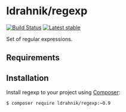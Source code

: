 ldrahnik/regexp
======

[![Build Status](https://travis-ci.org/ldrahnik/regexp.svg)](https://travis-ci.org/ldrahnik/regexp)
[![Latest stable](https://img.shields.io/packagist/v/ldrahnik/regexp.svg)](https://packagist.org/packages/ldrahnik/regext)

Set of regular expressions.

Requirements
------------




Installation
------------

Install regexp to your project using  [Composer](http://getcomposer.org/):

```sh
$ composer require ldrahnik/regexp:~0.9
```

